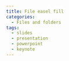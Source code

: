 ```yaml
---
title: File easel fill
categories:
  - Files and folders
tags:
  - slides
  - presentation
  - powerpoint
  - keynote
---
```

